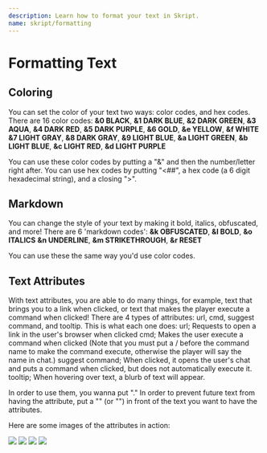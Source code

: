 ```yaml
---
description: Learn how to format your text in Skript.
name: skript/formatting
---
```


# Formatting Text

## Coloring

You can set the color of your text two ways: color codes, and hex codes. There are 16 color codes: **&0 BLACK**, **&1 DARK BLUE**, **&2 DARK GREEN**, **&3 AQUA**, **&4 DARK RED**, **&5 DARK PURPLE**, **&6 GOLD**, **&e YELLOW**, **&f WHITE** **&7 LIGHT GRAY**, **&8 DARK GRAY**, **&9 LIGHT BLUE**, **&a LIGHT GREEN**, **&b LIGHT BLUE**, **&c LIGHT RED**, **&d LIGHT PURPLE**

You can use these color codes by putting a "&" and then the number/letter right after. You can use hex codes by putting "&lt;\#\#", a hex code \(a 6 digit hexadecimal string\), and a closing "&gt;".

## Markdown

You can change the style of your text by making it bold, italics, obfuscated, and more! There are 6 'markdown codes': **&k OBFUSCATED**, **&l BOLD**, **&o ITALICS** **&n UNDERLINE**, **&m STRIKETHROUGH**, **&r RESET**

You can use these the same way you'd use color codes.

## Text Attributes

With text attributes, you are able to do many things, for example, text that brings you to a link when clicked, or text that makes the player execute a command when clicked! There are 4 types of attributes: url, cmd, suggest command, and tooltip. This is what each one does: url; Requests to open a link in the user's browser when clicked cmd; Makes the user execute a command when clicked \(Note that you must put a / before the command name to make the command execute, otherwise the player will say the name in chat.\) suggest command; When clicked, it opens the user's chat and puts a command when clicked, but does not automatically execute it. tooltip; When hovering over text, a blurb of text will appear.

In order to use them, you wanna put "." In order to prevent future text from having the attribute, put a "" \(or ""\) in front of the text you want to have the attributes.

Here are some images of the attributes in action:

![](/cmd.png) ![](/suggest.png) ![](/url.png) ![](/tooltip.png)
